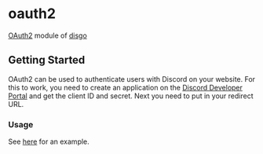 # oauth2

[OAuth2](https://discord.com/developers/docs/topics/oauth2) module of [disgo](https://github.com/snekROmonoro/disgo)

## Getting Started

OAuth2 can be used to authenticate users with Discord on your website. 
For this to work, you need to create an application on the [Discord Developer Portal](https://discord.com/developers/applications/) and get the client ID and secret.
Next you need to put in your redirect URL.

### Usage

See [here](https://github.com/snekROmonoro/disgo/blob/master/_examples/oauth2/example.go) for an example.